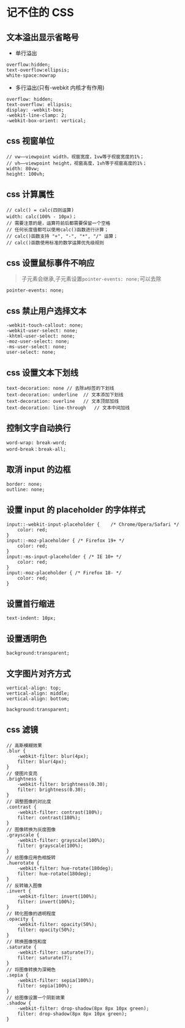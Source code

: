 # 记不住的 CSS

## 文本溢出显示省略号

- 单行溢出

```
overflow:hidden;
text-overflow:ellipsis;
white-space:nowrap
```

- 多行溢出(只有-webkit 内核才有作用)

```
overflow: hidden;
text-overflow: ellipsis;
display: -webkit-box;
-webkit-line-clamp: 2;
-webkit-box-orient: vertical;
```

## css 视窗单位

```
// vw——viewpoint width，视窗宽度，1vw等于视窗宽度的1%；
// vh——viewpoint height，视窗高度，1vh等于视窗高度的1%；
width: 80vw;
height: 100vh;
```

## css 计算属性

```
// calc() = calc(四则运算)
width: calc(100% - 10px)；
// 需要注意的是，运算符前后都需要保留一个空格
// 任何长度值都可以使用calc()函数进行计算；
// calc()函数支持 "+", "-", "*", "/" 运算；
// calc()函数使用标准的数学运算优先级规则
```

## css 设置鼠标事件不响应

> 子元素会继承,子元素设置`pointer-events: none;`可以去除

```
pointer-events: none;
```

## css 禁止用户选择文本

```
-webkit-touch-callout: none;
-webkit-user-select: none;
-khtml-user-select: none;
-moz-user-select: none;
-ms-user-select: none;
user-select: none;
```

## css 设置文本下划线

```
text-decoration: none // 去除a标签的下划线
text-decoration: underline  // 文本添加下划线
text-decoration: overline   // 文本顶部加线
text-decoration: line-through   // 文本中间加线
```

## 控制文字自动换行

```
word-wrap: break-word;
word-break：break-all;
```

## 取消 input 的边框

```
border: none;
outline: none;
```

## 设置 input 的 placeholder 的字体样式

```
input::-webkit-input-placeholder {    /* Chrome/Opera/Safari */
    color: red;
}
input::-moz-placeholder { /* Firefox 19+ */
    color: red;
}
input:-ms-input-placeholder { /* IE 10+ */
    color: red;
}
input:-moz-placeholder { /* Firefox 18- */
    color: red;
}
```

## 设置首行缩进

```
text-indent: 10px;
```

## 设置透明色

```
background:transparent;
```

## 文字图片对齐方式

```
vertical-align: top;
vertical-align: middle;
vertical-align: bottom;
```

```
background:transparent;
```

## css 滤镜

```
// 高斯模糊效果
.blur {
    -webkit-filter: blur(4px);
    filter: blur(4px);
}
// 使图片变亮
.brightness {
    -webkit-filter: brightness(0.30);
    filter: brightness(0.30);
}
// 调整图像的对比度
.contrast {
    -webkit-filter: contrast(180%);
    filter: contrast(180%);
}
// 图像转换为灰度图像
.grayscale {
    -webkit-filter: grayscale(100%);
    filter: grayscale(100%);
}
// 给图像应用色相旋转
.huerotate {
    -webkit-filter: hue-rotate(180deg);
    filter: hue-rotate(180deg);
}
// 反转输入图像
.invert {
    -webkit-filter: invert(100%);
    filter: invert(100%);
}
// 转化图像的透明程度
.opacity {
    -webkit-filter: opacity(50%);
    filter: opacity(50%);
}
// 转换图像饱和度
.saturate {
    -webkit-filter: saturate(7);
    filter: saturate(7);
}
// 将图像转换为深褐色
.sepia {
    -webkit-filter: sepia(100%);
    filter: sepia(100%);
}
// 给图像设置一个阴影效果
.shadow {
    -webkit-filter: drop-shadow(8px 8px 10px green);
    filter: drop-shadow(8px 8px 10px green);
}
```

##
